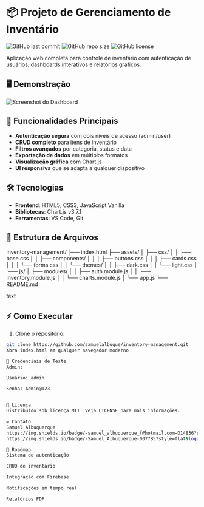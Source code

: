 # 📦 Projeto de Gerenciamento de Inventário

![GitHub last commit](https://img.shields.io/github/last-commit/samuelalbuque/inventory-management)
![GitHub repo size](https://img.shields.io/github/repo-size/samuelalbuque/inventory-management)
![GitHub license](https://img.shields.io/github/license/samuelalbuque/inventory-management)

Aplicação web completa para controle de inventário com autenticação de usuários, dashboards interativos e relatórios gráficos.

## 🖥️ Demonstração

![Screenshot do Dashboard](https://via.placeholder.com/800x500?text=Dashboard+Screenshot)

## 🚀 Funcionalidades Principais
- **Autenticação segura** com dois níveis de acesso (admin/user)
- **CRUD completo** para itens de inventário
- **Filtros avançados** por categoria, status e data
- **Exportação de dados** em múltiplos formatos
- **Visualização gráfica** com Chart.js
- **UI responsiva** que se adapta a qualquer dispositivo

## 🛠️ Tecnologias
- **Frontend**: HTML5, CSS3, JavaScript Vanilla
- **Bibliotecas**: Chart.js v3.7.1
- **Ferramentas**: VS Code, Git

## 📂 Estrutura de Arquivos
inventory-management/
├── index.html
├── assets/
│ ├── css/
│ │ ├── base.css
│ │ ├── components/
│ │ │ ├── buttons.css
│ │ │ ├── cards.css
│ │ │ └── forms.css
│ │ └── themes/
│ │ ├── dark.css
│ │ └── light.css
│ └── js/
│ ├── modules/
│ │ ├── auth.module.js
│ │ ├── inventory.module.js
│ │ └── charts.module.js
│ └── app.js
└── README.md

text

## ⚡ Como Executar
1. Clone o repositório:
```bash
git clone https://github.com/samuelalbuque/inventory-management.git
Abra index.html em qualquer navegador moderno

📌 Credenciais de Teste
Admin:

Usuário: admin

Senha: Admin@123


📄 Licença
Distribuído sob licença MIT. Veja LICENSE para mais informações.

✉️ Contato
Samuel Albuquerque
https://img.shields.io/badge/-samuel_albuquerque_f@hotmail.com-D14836?style=flat&logo=gmail&logoColor=white
https://img.shields.io/badge/-Samuel_Albuquerque-0077B5?style=flat&logo=linkedin&logoColor=white

🌟 Roadmap
Sistema de autenticação

CRUD de inventário

Integração com Firebase

Notificações em tempo real

Relatórios PDF